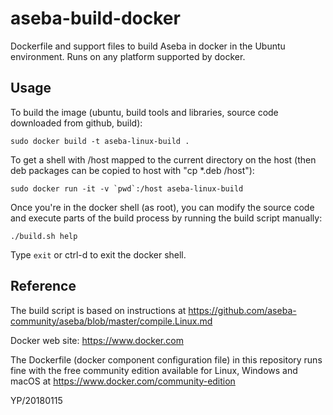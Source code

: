 # aseba-build-docker

Dockerfile and support files to build Aseba in docker in the Ubuntu environment. Runs on any platform supported by docker.

## Usage

To build the image (ubuntu, build tools and libraries, source code downloaded from github, build):

	sudo docker build -t aseba-linux-build .

To get a shell with /host mapped to the current directory on the host (then deb packages can be copied to host with "cp *.deb /host"):

	sudo docker run -it -v `pwd`:/host aseba-linux-build

Once you're in the docker shell (as root), you can modify the source code and execute parts of the build process by running the build script manually:

	./build.sh help

Type `exit` or ctrl-d to exit the docker shell.

## Reference

The build script is based on instructions at https://github.com/aseba-community/aseba/blob/master/compile.Linux.md

Docker web site: https://www.docker.com

The Dockerfile (docker component configuration file) in this repository runs fine with the free community edition available for Linux, Windows and macOS at https://www.docker.com/community-edition

YP/20180115
